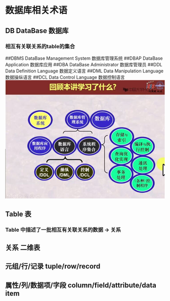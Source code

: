 # 数据库相关术语

## DB   DataBase    数据库
### 相互有关联关系的table的集合
##DBMS DataBase Management System 数据库管理系统
##DBAP DataBase Application 数据库应用
##DBA DataBase Administrator 数据库管理员
##DDL Data Definition Language 数据定义语言
##DML Data Manipulation Language 数据操纵语言
##DCL Data Control Language 数据控制语言
![概念](image01.jpg)
## Table 表 
### Table 中描述了一批相互有关联关系的数据 → 关系
## 关系 二维表
## 元组/行/记录 tuple/row/record
## 属性/列/数据项/字段 column/field/attribute/data item

